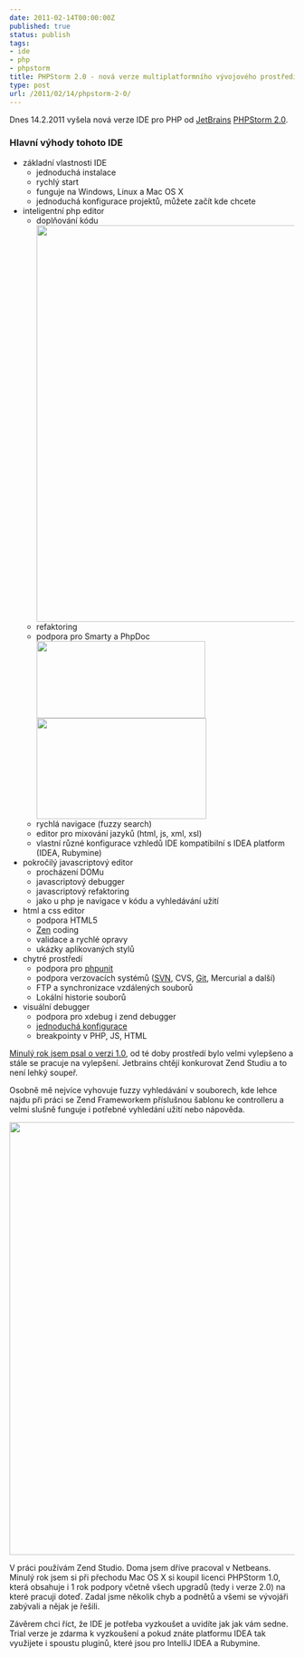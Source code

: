 ```yaml
---
date: 2011-02-14T00:00:00Z
published: true
status: publish
tags:
- ide
- php
- phpstorm
title: PHPStorm 2.0 - nová verze multiplatformního vývojového prostředí
type: post
url: /2011/02/14/phpstorm-2-0/
---
```


Dnes 14.2.2011 vyšela nová verze IDE pro PHP od <a title="JetBrains :: World's Leading Vendor of Professional Development Tools" href="http://www.jetbrains.com/">JetBrains</a> <a title="PHP IDE :: JetBrains PhpStorm" href="http://www.jetbrains.com/phpstorm/">PHPStorm 2.0</a>.
<h3>Hlavní výhody tohoto IDE</h3>
<ul>
	<li>základní vlastnosti IDE
<ul>
	<li>jednoduchá instalace</li>
	<li>rychlý start</li>
	<li>funguje na Windows, Linux a Mac OS X</li>
	<li>jednoduchá konfigurace projektů, můžete začít kde chcete</li>
</ul>
</li>
	<li>inteligentní php editor
<ul>
	<li>doplňování kódu</li>
<a href="http://blog.prskavec.net/wp-content/uploads/2011/02/php-code-completation-2.jpg"><img class="aligncenter size-full wp-image-6379" title="php-code-completation-2" src="http://blog.prskavec.net/wp-content/uploads/2011/02/php-code-completation-2.jpg" alt="" width="700" /></a>
	<li>refaktoring</li>
	<li>podpora pro Smarty a PhpDoc</li>
<a href="http://blog.prskavec.net/wp-content/uploads/2011/02/phpdoc-support-1-2.jpg"><img class="aligncenter size-full wp-image-6381" title="phpdoc-support-1-2" src="http://blog.prskavec.net/wp-content/uploads/2011/02/phpdoc-support-1-2.jpg" alt="" width="298" height="136" /></a>
<a href="http://blog.prskavec.net/wp-content/uploads/2011/02/php-doc-support-2-2.jpg"><img class="aligncenter size-medium wp-image-6380" title="php-doc-support-2-2" src="http://blog.prskavec.net/wp-content/uploads/2011/02/php-doc-support-2-2-300x178.jpg" alt="" width="300" height="178" /></a>
	<li>rychlá navigace (fuzzy search)</li>
	<li>editor pro mixování jazyků (html, js, xml, xsl)</li>
	<li>vlastní různé konfigurace vzhledů IDE kompatibilní s IDEA platform (IDEA, Rubymine)</li>
</ul>
</li>
	<li>pokročilý javascriptový editor
<ul>
	<li>procházení DOMu</li>
	<li>javascriptový debugger</li>
	<li>javascriptový refaktoring</li>
	<li>jako u php je navigace v kódu a vyhledávání užití</li>
</ul>
</li>
	<li>html a css editor
<ul>
	<li>podpora HTML5</li>
	<li><a title="zen-coding - Project Hosting on Google Code" href="http://code.google.com/p/zen-coding/">Zen</a> coding</li>
	<li>validace a rychlé opravy</li>
	<li>ukázky aplikovaných stylů</li>
</ul>
</li>
	<li>chytré prostředí
<ul>
	<li>podpora pro <a href="http://www.phpunit.de">phpunit</a></li>
	<li>podpora verzovacích systémů (<a href="http://subversion.apache.org">SVN</a>, CVS, <a href="http://www.git-scm.com">Git</a>, Mercurial a další)</li>
	<li>FTP a synchronizace vzdálených souborů</li>
	<li>Lokální historie souborů</li>
</ul>
</li>
	<li>visuální debugger
<ul>
	<li>podpora pro xdebug i zend debugger</li>
	<li><a href="http://blogs.jetbrains.com/webide/2011/02/zero-configuration-debugging-with-xdebug-and-phpstorm-2-0/">jednoduchá konfigurace</a></li>
	<li>breakpointy v PHP, JS, HTML</li>
</ul>
</li>
</ul>
<a href="http://blog.prskavec.net/2010/02/jetbrains-phpstorm/">Minulý rok jsem psal o verzi 1.0</a>, od té doby prostředí bylo velmi vylepšeno a stále se pracuje na vylepšení. Jetbrains chtějí konkurovat Zend Studiu a to není lehký soupeř.

Osobně mě nejvíce vyhovuje fuzzy vyhledávání v souborech, kde lehce najdu při práci se Zend Frameworkem příslušnou šablonu ke controlleru a velmi slušně funguje i potřebné vyhledání užití nebo nápověda.

<a href="http://blog.prskavec.net/wp-content/uploads/2011/02/quick-documentation.jpg"><img class="aligncenter size-full wp-image-6387" title="quick-documentation" src="http://blog.prskavec.net/wp-content/uploads/2011/02/quick-documentation.jpg" alt="" width="764" /></a>

V práci používám Zend Studio. Doma jsem dříve pracoval v Netbeans. Minulý rok jsem si při přechodu Mac OS X si koupil licenci PHPStorm 1.0, která obsahuje i 1 rok podpory včetně všech upgradů (tedy i verze 2.0) na které pracuji doteď. Zadal jsme několik chyb a podnětů a všemi se vývojáři zabývali a nějak je řešili.

Závěrem chci říct, že IDE je potřeba vyzkoušet a uvidíte jak jak vám sedne. Trial verze je zdarma k vyzkoušení a pokud znáte platformu IDEA tak využijete i spoustu pluginů, které jsou pro IntelliJ IDEA a Rubymine.
